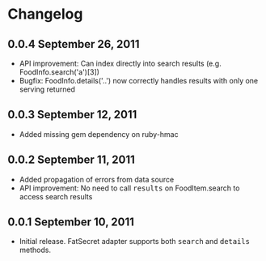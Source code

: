 # Changelog

## 0.0.4 September 26, 2011
* API improvement: Can index directly into search results (e.g. FoodInfo.search('a')[3])
* Bugfix: FoodInfo.details('..') now correctly handles results with only one serving returned

## 0.0.3 September 12, 2011
* Added missing gem dependency on ruby-hmac

## 0.0.2 September 11, 2011
* Added propagation of errors from data source
* API improvement: No need to call <tt>results</tt> on FoodItem.search to access search results

## 0.0.1  September 10, 2011
* Initial release. FatSecret adapter supports both <tt>search</tt> and <tt>details</tt> methods.